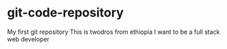 # git-code-repository
My first git repository
This is twodros from ethiopia
I want to be a full stack web developer
